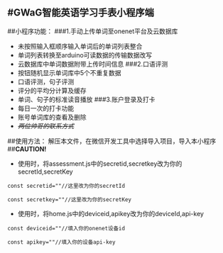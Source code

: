 #GWaG智能英语学习手表小程序端
---
##小程序功能：
###1.手动上传单词至onenet平台及云数据库
* 未按照输入框顺序输入单词后的单词列表整合
* 单词列表转换至arduino可读数据的传输数据改写
* 云数据库中单词数据附带上传时间信息
###2.口语评测
* 按钮随机显示单词库中5个不重复数据
* 口语评测，句子评测
* 评分的平均分计算及缓存
* 单词、句子的标准读音播放
###3.账户登录及打卡
* 每日一次的打卡功能
* 账号单词库的查看及删除
* ~~*两位帅哥的联系方式*~~

##使用方法：
解压本文件，在微信开发工具中选择导入项目，导入本小程序
##**CAUTION!**
* 使用时，将assessment.js中的secretid,secretkey改为你的secretId,secretKey
```
const secretid=""//这里改为你的secretId
```
```
const secretkey=""//这里改为你的secretKey
```
* 使用时，将home.js中的deviceid,apikey改为你的deviceId,api-key
```
const deviceid=""//填入你的onenet设备id
```
```
const apikey=""//填入你的设备api-key
```
